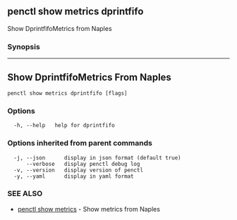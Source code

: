 ## penctl show metrics dprintfifo

Show DprintfifoMetrics from Naples

### Synopsis



---------------------------------
 Show DprintfifoMetrics From Naples 
---------------------------------


```
penctl show metrics dprintfifo [flags]
```

### Options

```
  -h, --help   help for dprintfifo
```

### Options inherited from parent commands

```
  -j, --json      display in json format (default true)
      --verbose   display penctl debug log
  -v, --version   display version of penctl
  -y, --yaml      display in yaml format
```

### SEE ALSO
* [penctl show metrics](penctl_show_metrics.md)	 - Show metrics from Naples

